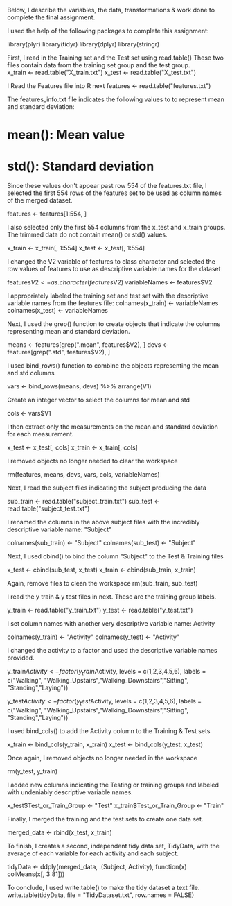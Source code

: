 Below, I describe the variables, the data, transformations & work done to complete the final assignment.

I used the help of the following packages to complete this assignment:

library(plyr)
library(tidyr)
library(dplyr)
library(stringr)


First, I read in the Training set and the Test set using read.table()  These two files contain data from the training set group and the test group.  
x_train <- read.table("X_train.txt")
x_test <- read.table("X_test.txt")

I Read the Features file into R next
features <- read.table("features.txt")

The features_info.txt file indicates the following values to to represent mean and standard deviation:
#         mean(): Mean value
#         std(): Standard deviation
Since these values don't appear past row 554 of the features.txt file, I selected the first 554 rows of the features set to be used as column names of the merged dataset.  

features <- features[1:554, ]

I also selected only the first 554 columns from the x_test and x_train groups.  The trimmed data do not contain mean() or std() values.

x_train <- x_train[, 1:554]
x_test <- x_test[, 1:554]

I changed the V2 variable of features to class character and selected the row values of features to use as descriptive variable names for the dataset

features$V2 <- as.character(features$V2)
variableNames <- features$V2

I appropriately labeled the training set and test set with the descriptive variable names from the features file:
colnames(x_train) <- variableNames
colnames(x_test) <- variableNames


Next, I used the grep() function to create objects that indicate the columns representing mean and standard deviation.

means <- features[grep(".mean", features$V2), ]
devs <- features[grep(".std", features$V2), ]

I used bind_rows() function to combine the objects representing the mean and std columns

vars <- bind_rows(means, devs) %>% arrange(V1)

Create an integer vector to select the columns for mean and std

cols <- vars$V1

I then extract only the measurements on the mean and standard deviation for each measurement.

x_test <- x_test[, cols]
x_train <- x_train[, cols]

I removed objects no longer needed to clear the workspace

rm(features, means, devs, vars, cols, variableNames)

Next, I read the subject files indicating the subject producing the data

sub_train <- read.table("subject_train.txt")
sub_test <- read.table("subject_test.txt")


I renamed the columns in the above subject files with the incredibly descriptive variable name: "Subject"

colnames(sub_train) <- "Subject"
colnames(sub_test) <- "Subject"


Next, I used cbind() to bind the column "Subject" to the Test & Training files

x_test <- cbind(sub_test, x_test)
x_train <- cbind(sub_train, x_train)


Again, remove files to clean the workspace
rm(sub_train, sub_test)


I read the y train & y test files in next.  These are the training group labels.

y_train <- read.table("y_train.txt")
y_test <- read.table("y_test.txt")


I set column names with another very descriptive variable name: Activity

colnames(y_train) <- "Activity"
colnames(y_test) <- "Activity"

I changed the activity to a factor and used the descriptive variable names provided.

y_train$Activity <- factor(y_train$Activity, levels = c(1,2,3,4,5,6),
                  labels = c("Walking", "Walking_Upstairs","Walking_Downstairs","Sitting",
                             "Standing","Laying"))

y_test$Activity <- factor(y_test$Activity, levels = c(1,2,3,4,5,6),
                     labels = c("Walking", "Walking_Upstairs","Walking_Downstairs","Sitting",
                                "Standing","Laying"))


I used bind_cols() to add the Activity column to the Training & Test sets

x_train <- bind_cols(y_train, x_train)
x_test <- bind_cols(y_test, x_test)

Once again, I removed objects no longer needed in the workspace

rm(y_test, y_train)

I added new columns indicating the Testing or training groups and labeled with undeniably descriptive variable names.

x_test$Test_or_Train_Group <- "Test"
x_train$Test_or_Train_Group <- "Train"

Finally, I merged the training and the test sets to create one data set.

merged_data <- rbind(x_test, x_train)

To finish, I creates a second, independent tidy data set, TidyData, with the average of each variable for each activity and each subject.

tidyData <- ddply(merged_data, .(Subject, Activity), function(x) colMeans(x[, 3:81]))


To conclude, I used write.table() to make the tidy dataset a text file.
write.table(tidyData, file = "TidyDataset.txt", row.names = FALSE)







